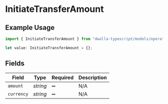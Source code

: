 # InitiateTransferAmount

## Example Usage

```typescript
import { InitiateTransferAmount } from "dwolla-typescript/models/operations";

let value: InitiateTransferAmount = {};
```

## Fields

| Field              | Type               | Required           | Description        |
| ------------------ | ------------------ | ------------------ | ------------------ |
| `amount`           | *string*           | :heavy_minus_sign: | N/A                |
| `currency`         | *string*           | :heavy_minus_sign: | N/A                |